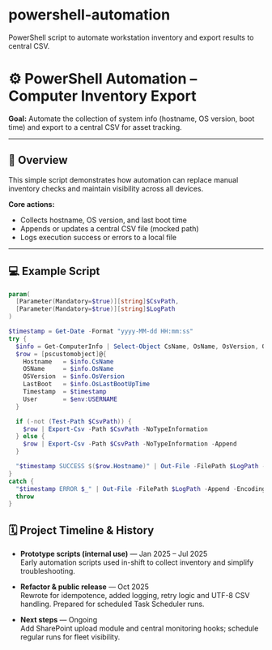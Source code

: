 # powershell-automation
PowerShell script to automate workstation inventory and export results to central CSV.

# ⚙️ PowerShell Automation – Computer Inventory Export

**Goal:** Automate the collection of system info (hostname, OS version, boot time) and export to a central CSV for asset tracking.

---

## 🧩 Overview
This simple script demonstrates how automation can replace manual inventory checks and maintain visibility across all devices.

**Core actions:**
- Collects hostname, OS version, and last boot time  
- Appends or updates a central CSV file (mocked path)  
- Logs execution success or errors to a local file  

---

## 💻 Example Script
```powershell
param(
  [Parameter(Mandatory=$true)][string]$CsvPath,
  [Parameter(Mandatory=$true)][string]$LogPath
)

$timestamp = Get-Date -Format "yyyy-MM-dd HH:mm:ss"
try {
  $info = Get-ComputerInfo | Select-Object CsName, OsName, OsVersion, OsLastBootUpTime
  $row = [pscustomobject]@{
    Hostname   = $info.CsName
    OSName     = $info.OsName
    OSVersion  = $info.OsVersion
    LastBoot   = $info.OsLastBootUpTime
    Timestamp  = $timestamp
    User       = $env:USERNAME
  }

  if (-not (Test-Path $CsvPath)) {
    $row | Export-Csv -Path $CsvPath -NoTypeInformation
  } else {
    $row | Export-Csv -Path $CsvPath -NoTypeInformation -Append
  }

  "$timestamp SUCCESS $($row.Hostname)" | Out-File -FilePath $LogPath -Append -Encoding utf8
}
catch {
  "$timestamp ERROR $_" | Out-File -FilePath $LogPath -Append -Encoding utf8
  throw
}
```

## 🗓️ Project Timeline & History

- **Prototype scripts (internal use)** — Jan 2025 – Jul 2025  
  Early automation scripts used in-shift to collect inventory and simplify troubleshooting.

- **Refactor & public release** — Oct 2025  
  Rewrote for idempotence, added logging, retry logic and UTF-8 CSV handling. Prepared for scheduled Task Scheduler runs.

- **Next steps** — Ongoing  
  Add SharePoint upload module and central monitoring hooks; schedule regular runs for fleet visibility.

